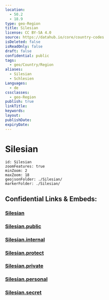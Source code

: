 ```yaml
---
location:
  - 50.2
  - 18.9
type: geo-Region
title: Silesian
license: CC BY-SA 4.0
source: https://datahub.io/core/country-codes
isDeleted: false
isReadOnly: false
draft: false
confidential: public
tags:
  - geo/Country/Region
aliases:
  - Silesian
  - Schlesien
Languages:
  - de
cssclasses:
  - geo-Region
publish: true
linkTitle:
keywords:
layout:
publishDate:
expiryDate:
---
```


# Silesian

```leaflet
id: Silesian
zoomFeatures: true 
minZoom: 2 
maxZoom: 18
geojsonFolder: ./Silesian/
markerFolder: ./Silesian/
```


## Confidential Links & Embeds: 

### [Silesian](/_Standards/Earth/Continent/Europe/Europe~East/Poland/Provinces~Poland/Silesian.md) 

### [Silesian.public](/_public/Earth/Continent/Europe/Europe~East/Poland/Provinces~Poland/Silesian.public.md) 

### [Silesian.internal](/_internal/Earth/Continent/Europe/Europe~East/Poland/Provinces~Poland/Silesian.internal.md) 

### [Silesian.protect](/_protect/Earth/Continent/Europe/Europe~East/Poland/Provinces~Poland/Silesian.protect.md) 

### [Silesian.private](/_private/Earth/Continent/Europe/Europe~East/Poland/Provinces~Poland/Silesian.private.md) 

### [Silesian.personal](/_personal/Earth/Continent/Europe/Europe~East/Poland/Provinces~Poland/Silesian.personal.md) 

### [Silesian.secret](/_secret/Earth/Continent/Europe/Europe~East/Poland/Provinces~Poland/Silesian.secret.md)

